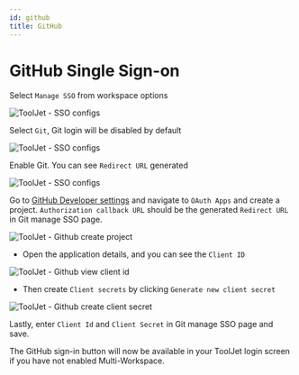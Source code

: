 ```yaml
---
id: github
title: GitHub
---
```


# GitHub Single Sign-on

Select `Manage SSO` from workspace options

<div style={{textAlign: 'center'}}>

![ToolJet - SSO configs](/img/password-login/organization-menu.png)

</div>

Select `Git`, Git login will be disabled by default

<div style={{textAlign: 'center'}}>

![ToolJet - SSO configs](/img/sso/git/manage-sso-1.png)

</div>

Enable Git. You can see `Redirect URL` generated

<div style={{textAlign: 'center'}}>

![ToolJet - SSO configs](/img/sso/git/manage-sso-2.png)

</div>

Go to [GitHub Developer settings](https://github.com/settings/developers) and navigate to `OAuth Apps` and create a project. `Authorization callback URL` should be the generated `Redirect URL` in Git manage SSO page.

<div style={{textAlign: 'center'}}>

![ToolJet - Github create project](/img/sso/git/create-project.png)

</div>

- Open the application details, and you can see the `Client ID`

<div style={{textAlign: 'center'}}>

![ToolJet - Github view client id](/img/sso/git/client-id.png)

</div>

- Then create `Client secrets` by clicking `Generate new client secret`

<div style={{textAlign: 'center'}}>

![ToolJet - Github create client secret](/img/sso/git/client-secret.png)

</div>

Lastly, enter `Client Id` and `Client Secret` in Git manage SSO page and save.

The GitHub sign-in button will now be available in your ToolJet login screen if you have not enabled Multi-Workspace.
